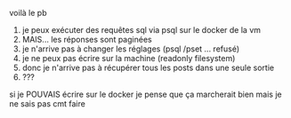 voilà le pb


1. je peux exécuter des requêtes sql via psql sur le docker de la vm
2. MAIS... les réponses sont paginées
3. je n'arrive pas à changer les réglages (psql /pset ... refusé)
4. je ne peux pas écrire sur la machine (readonly filesystem)
5. donc je n'arrive pas à récupérer tous les posts dans une seule sortie
6. ???

si je POUVAIS écrire sur le docker je pense que ça marcherait bien
mais je ne sais pas cmt faire
